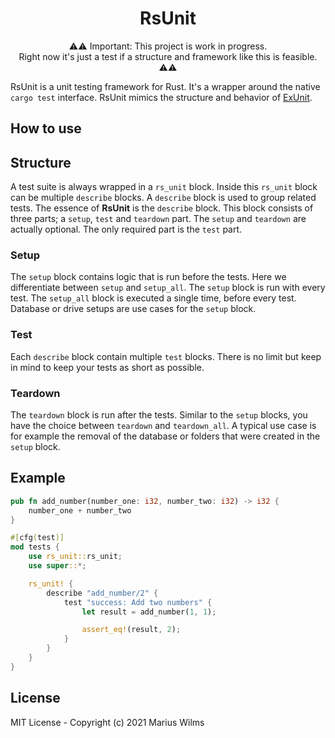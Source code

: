 <!-- markdownlint-disable MD033 -->
<h1 align="center">RsUnit</h1>

<p align="center">⚠️⚠️ Important: This project is work in progress. <br> Right now it's just a test if a structure and framework like this is feasible. ⚠️⚠️</p>

RsUnit is a unit testing framework for Rust. It's a wrapper around the native `cargo test` interface. RsUnit mimics the structure and behavior of [ExUnit](https://hexdocs.pm/ex_unit/1.12/ExUnit.html).

## How to use

## Structure

A test suite is always wrapped in a `rs_unit` block. Inside this `rs_unit` block can be multiple `describe` blocks. A `describe` block is used to group related tests. The essence of **RsUnit** is the `describe` block. This block consists of three parts; a `setup`, `test` and `teardown` part. The `setup` and `teardown` are actually optional. The only required part is the `test` part.

### Setup

The `setup` block contains logic that is run before the tests. Here we differentiate between `setup` and `setup_all`. The `setup` block is run with every test. The `setup_all` block is executed a single time, before every test. Database or drive setups are use cases for the `setup` block.

### Test

Each `describe` block contain multiple `test` blocks. There is no limit but keep in mind to keep your tests as short as possible.

### Teardown

The `teardown` block is run after the tests. Similar to the `setup` blocks, you have the choice between `teardown` and `teardown_all`. A typical use case is for example the removal of the database or folders that were created in the `setup` block.

## Example

```rust
pub fn add_number(number_one: i32, number_two: i32) -> i32 {
    number_one + number_two
}

#[cfg(test)]
mod tests {
    use rs_unit::rs_unit;
    use super::*;

    rs_unit! {
        describe "add_number/2" {
            test "success: Add two numbers" {
                let result = add_number(1, 1);

                assert_eq!(result, 2);
            }
        }
    }
}
```

## License

MIT License - Copyright (c) 2021 Marius Wilms
